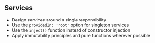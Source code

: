 ## Services
- Design services around a single responsibility
- Use the `providedIn: 'root'` option for singleton services
- Use the `inject()` function instead of constructor injection
- Apply immutability principles and pure functions wherever possible
